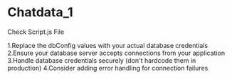 # Chatdata_1
Check Script.js File


1.Replace the dbConfig values with your actual database credentials
2.Ensure your database server accepts connections from your application
3.Handle database credentials securely (don't hardcode them in production)
4.Consider adding error handling for connection failures
